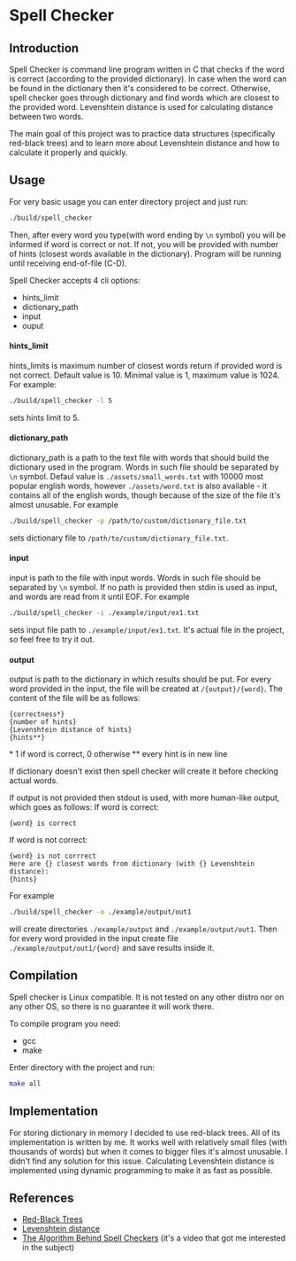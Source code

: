 # Spell Checker

## Introduction
Spell Checker is command line program written in C that checks if the word is correct (according to the provided dictionary). In case when the word can be found in the dictionary then it's considered to be correct. Otherwise, spell checker goes through dictionary and find words which are closest to the provided word. Levenshtein distance is used for calculating distance between two words.

The main goal of this project was to practice data structures (specifically red-black trees) and to learn more about Levenshtein distance and how to calculate it properly and quickly.

## Usage

For very basic usage you can enter directory project and just run:
```bash
./build/spell_checker
```
Then, after every word you type(with word ending by `\n` symbol) you will be informed if word is correct or not. If not, you will be provided with number of hints (closest words available in the dictionary). Program will be running until receiving end-of-file (C-D).

Spell Checker accepts 4 cli options:
 - hints_limit
 - dictionary_path
 - input
 - ouput

#### hints_limit
hints_limits is maximum number of closest words return if provided word is not correct. Default value is 10. Minimal value is 1, maximum value is 1024. 
For example:
```bash
./build/spell_checker -l 5
```
sets hints limit to 5.

#### dictionary_path
dictionary_path is a path to the text file with words that should build the dictionary used in the program. Words in such file should be separated by `\n` symbol. Defaul value is `./assets/small_words.txt` with 10000 most popular english words, however `./assets/word.txt` is also available - it contains all of the english words, though because of the size of the file it's almost unusable.
For example
```bash
./build/spell_checker -p /path/to/custom/dictionary_file.txt
```
sets dictionary file to `/path/to/custom/dictionary_file.txt`.

#### input
input is path to the file with input words. Words in such file should be separated by `\n` symbol. If no path is provided then stdin is used as input, and words are read from it until EOF.
For example
```bash
./build/spell_checker -i ./example/input/ex1.txt
```
sets input file path to `./example/input/ex1.txt`. It's actual file in the project, so feel free to try it out.

#### output
output is path to the dictionary in which results should be put. For every word provided in the input, the file will be created at `/{output}/{word}`. The content of the file will be as follows:
```
{correctness*}
{number of hints}
{Levenshtein distance of hints}
{hints**}
```
\* 1 if word is correct, 0 otherwise
\*\* every hint is in new line

If dictionary doesn't exist then spell checker will create it before checking actual words.

If output is not provided then stdout is used, with more human-like output, which goes as follows:
If word is correct:
```
{word} is correct
```
If word is not correct:
```
{word} is not corrrect
Here are {} closest words from dictionary (with {} Levenshtein distance):
{hints}
```

For example
```bash
./build/spell_checker -o ./example/output/out1
```
will create directories `./example/output` and `./example/output/out1`. Then for every word provided in the input create file `./example/output/out1/{word}` and save results inside it.

## Compilation
Spell checker is Linux compatible. It is not tested on any other distro nor on any other OS, so there is no guarantee it will work there.

To compile program you need:
 - gcc
 - make

Enter directory with the project and run:
```bash
make all
```

## Implementation
For storing dictionary in memory I decided to use red-black trees. All of its implementation is written by me. It works well with relatively small files (with thousands of words) but when it comes to bigger files it's almost unusable. I didn't find any solution for this issue.
Calculating Levenshtein distance is implemented using dynamic programming to make it as fast as possible.

## References
- [Red-Black Trees](https://en.wikipedia.org/wiki/Red%E2%80%93black_tree)
- [Levenshtein distance](https://en.wikipedia.org/wiki/Levenshtein_distance)
- [The Algorithm Behind Spell Checkers](https://www.youtube.com/watch?v=d-Eq6x1yssU&t=398s&ab_channel=b001) (it's a video that got me interested in the subject)